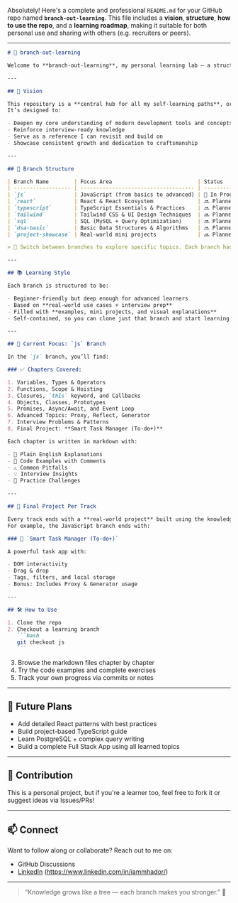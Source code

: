 Absolutely! Here's a complete and professional `README.md` for your GitHub repo named **`branch-out-learning`**. This file includes a **vision**, **structure**, **how to use the repo**, and a **learning roadmap**, making it suitable for both personal use and sharing with others (e.g. recruiters or peers).

---

````markdown
# 🌿 branch-out-learning

Welcome to **branch-out-learning**, my personal learning lab — a structured, version-controlled journey into mastering full-stack and foundational development topics, one branch at a time.

---

## 🎯 Vision

This repository is a **central hub for all my self-learning paths**, organized by separate branches for each major topic (JavaScript, React, SQL, etc.).  
It’s designed to:

- Deepen my core understanding of modern development tools and concepts
- Reinforce interview-ready knowledge
- Serve as a reference I can revisit and build on
- Showcase consistent growth and dedication to craftsmanship

---

## 🌳 Branch Structure

| Branch Name        | Focus Area                           | Status         |
| ------------------ | ------------------------------------ | -------------- |
| `js`               | JavaScript (from basics to advanced) | 🚧 In Progress |
| `react`            | React & React Ecosystem              | 🔜 Planned     |
| `typescript`       | TypeScript Essentials & Practices    | 🔜 Planned     |
| `tailwind`         | Tailwind CSS & UI Design Techniques  | 🔜 Planned     |
| `sql`              | SQL (MySQL + Query Optimization)     | 🔜 Planned     |
| `dsa-basic`        | Basic Data Structures & Algorithms   | 🔜 Planned     |
| `project-showcase` | Real-world mini projects             | 🔜 Planned     |

> 🔄 Switch between branches to explore specific topics. Each branch has its own dedicated structure and learning documentation in markdown format.

---

## 📚 Learning Style

Each branch is structured to be:

- Beginner-friendly but deep enough for advanced learners
- Based on **real-world use cases + interview prep**
- Filled with **examples, mini projects, and visual explanations**
- Self-contained, so you can clone just that branch and start learning

---

## 📖 Current Focus: `js` Branch

In the `js` branch, you’ll find:

### ✅ Chapters Covered:

1. Variables, Types & Operators
2. Functions, Scope & Hoisting
3. Closures, `this` keyword, and Callbacks
4. Objects, Classes, Prototypes
5. Promises, Async/Await, and Event Loop
6. Advanced Topics: Proxy, Reflect, Generator
7. Interview Problems & Patterns
8. Final Project: **Smart Task Manager (To-do+)**

Each chapter is written in markdown with:

- 📘 Plain English Explanations
- 🧪 Code Examples with Comments
- ⚠️ Common Pitfalls
- 💡 Interview Insights
- 🧠 Practice Challenges

---

## 🧩 Final Project Per Track

Every track ends with a **real-world project** built using the knowledge gained in that branch.  
For example, the JavaScript branch ends with:

### 🔨 `Smart Task Manager (To-do+)`

A powerful task app with:

- DOM interactivity
- Drag & drop
- Tags, filters, and local storage
- Bonus: Includes Proxy & Generator usage

---

## 🛠️ How to Use

1. Clone the repo
2. Checkout a learning branch
   ```bash
   git checkout js
   ```
````

3. Browse the markdown files chapter by chapter
4. Try the code examples and complete exercises
5. Track your own progress via commits or notes

---

## 🧠 Future Plans

- Add detailed React patterns with best practices
- Build project-based TypeScript guide
- Learn PostgreSQL + complex query writing
- Build a complete Full Stack App using all learned topics

---

## 🙌 Contribution

This is a personal project, but if you're a learner too, feel free to fork it or suggest ideas via Issues/PRs!

---

## 📫 Connect

Want to follow along or collaborate? Reach out to me on:

- GitHub Discussions
- [LinkedIn](#) (https://www.linkedin.com/in/iammhador/)

---

> “Knowledge grows like a tree — each branch makes you stronger.” 🌱

```

```
